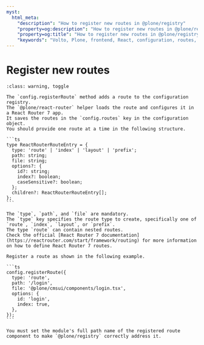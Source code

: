 ```yaml
---
myst:
  html_meta:
    "description": "How to register new routes in @plone/registry"
    "property=og:description": "How to register new routes in @plone/registry"
    "property=og:title": "How to register new routes in @plone/registry"
    "keywords": "Volto, Plone, frontend, React, configuration, routes, React Router"
---
```


# Register new routes

````{admonition} Warning! This feature is experimental and only applies to registering routes for React Router 7 applications. Click to accept the risks and read details.
:class: warning, toggle

The `config.registerRoute` method adds a route to the configuration registry.
The `@plone/react-router` helper loads the route and configures it in a React Router 7 app.
It saves the routes in the `config.routes` key in the configuration object.
You should provide one route at a time in the following structure.

```ts
type ReactRouterRouteEntry = {
  type: 'route' | 'index' | 'layout' | 'prefix';
  path: string;
  file: string;
  options?: {
    id?: string;
    index?: boolean;
    caseSensitive?: boolean;
  };
  children?: ReactRouterRouteEntry[];
};
```

The `type`, `path`, and `file` are mandatory.
The `type` key specifies the route type to create, specifically one of `route`, `index`, `layout`, or `prefix`.
The type `route` can contain nested routes.
Check the official [React Router 7 documentation](https://reactrouter.com/start/framework/routing) for more information on how to define React Router 7 routes.

Register a route as shown in the following example.

```ts
config.registerRoute({
  type: 'route',
  path: '/login',
  file: '@plone/cmsui/components/login.tsx',
  options: {
    id: 'login',
    index: true,
  },
});
```

You must set the module's full path name of the registered route component to make `@plone/registry` correctly address it.
````
